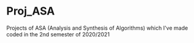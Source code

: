 # Proj_ASA

Projects of ASA (Analysis and Synthesis of Algorithms) which I've made coded in the 2nd semester of 2020/2021